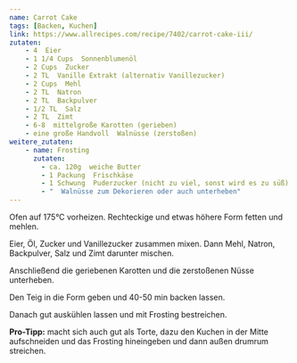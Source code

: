 ```yaml
---
name: Carrot Cake
tags: [Backen, Kuchen]
link: https://www.allrecipes.com/recipe/7402/carrot-cake-iii/
zutaten:
    - 4  Eier
    - 1 1/4 Cups  Sonnenblumenöl
    - 2 Cups  Zucker
    - 2 TL  Vanille Extrakt (alternativ Vanillezucker)
    - 2 Cups  Mehl
    - 2 TL  Natron
    - 2 TL  Backpulver
    - 1/2 TL  Salz
    - 2 TL  Zimt
    - 6-8  mittelgroße Karotten (gerieben)
    - eine große Handvoll  Walnüsse (zerstoßen)
weitere_zutaten:
    - name: Frosting
      zutaten:
        - ca. 120g  weiche Butter 
        - 1 Packung  Frischkäse
        - 1 Schwung  Puderzucker (nicht zu viel, sonst wird es zu süß)
        - "  Walnüsse zum Dekorieren oder auch unterheben"
---
```


Ofen auf 175°C vorheizen. Rechteckige und etwas höhere Form fetten und mehlen. 

Eier, Öl, Zucker und Vanillezucker zusammen mixen. Dann Mehl, Natron, Backpulver, Salz und Zimt darunter mischen. 

Anschließend die geriebenen Karotten und die zerstoßenen Nüsse unterheben. 

Den Teig in die Form geben und 40-50 min backen lassen. 

Danach gut auskühlen lassen und mit Frosting bestreichen.

**Pro-Tipp:** macht sich auch gut als Torte, dazu den Kuchen in der Mitte aufschneiden und das Frosting hineingeben und dann außen drumrum streichen. 